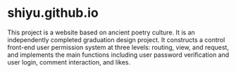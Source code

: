 # shiyu.github.io
This project is a website based on ancient poetry culture. It is an independently completed graduation design project. It constructs a control front-end user permission system at three levels: routing, view, and request, and implements the main functions including user password verification and user login, comment interaction, and likes.
